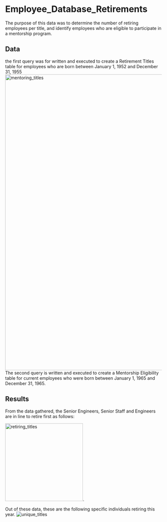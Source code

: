 # Employee_Database_Retirements
The purpose of this data was to determine the number of retiring employees per title, and identify employees who are eligible to participate in a mentorship program. 

## Data
the first query was for written and executed to create a Retirement Titles table for employees who are born between January 1, 1952 and December 31, 1955
<img width="951" alt="mentoring_titles" src="https://user-images.githubusercontent.com/98790082/160325021-decde398-cc3b-4562-8485-c7ccd7c43be0.png">
The second query is written and executed to create a Mentorship Eligibility table for current employees who were born between January 1, 1965 and December 31, 1965.

## Results
From the data gathered, the Senior Engineers, Senior Staff and Engineers are in line to retire first as follows: 

<img width="250" alt="retiring_titles" src="https://user-images.githubusercontent.com/98790082/160325264-95b89645-2b6f-4a21-9a97-11dcc182b1e7.png">.

Out of these data, these are the following specific individuals retiring this year.
![unique_titles](https://user-images.githubusercontent.com/98790082/160325347-6ed4f54a-8001-487f-909b-e01fbf84755b.png)
